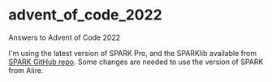 # advent_of_code_2022
Answers to Advent of Code 2022

I'm using the latest version of SPARK Pro, and the SPARKlib available from [SPARK GitHub repo](https://github.com/AdaCore/spark2014/tree/master/include). Some changes are needed to use the version of SPARK from Alire.
